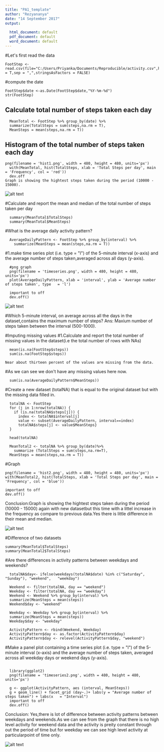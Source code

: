 ```yaml
---
title: "PA1_template"
author: "Rezyananya"
date: "14 September 2017"
output:
  
  html_document: default
  pdf_document: default
  word_document: default
---
```

#Let's first read the data
```{}
FootStep <- read.csv(file="C:/Users/Priyanka/Documents/Reproducible/activity.csv",header = T,sep = ",",stringsAsFactors = FALSE)
```

#compute the date
```{}
FootStep$date <-as.Date(FootStep$date,"%Y-%m-%d")
str(FootStep)
```

## Calculate total number of steps taken each day
```{}
  MeanTotal <- FootStep %>% group_by(date) %>%
  summarize(TotalSteps = sum(steps,na.rm = T),
  MeanSteps = mean(steps,na.rm = T))
```
## Histogram of the total number of steps taken each day
```{}
png(filename = 'hist1.png', width = 480, height = 480, units='px')
  with(MeanTotal, hist(TotalSteps, xlab = 'Total Steps per day', main = 'Frequency', col = 'red'))
  dev.off
Graph is showing the hightest steps taken during the period (10000 - 15000).  
```

![alt text](/users/Priyanka/Documents/Reproducible/hist.png)

#Calculate and report the mean and median of the total number of steps taken per day

```{}
  summary(MeanTotal$TotalSteps)
  summary(MeanTotal$MeanSteps)
```

#What is the average daily activity pattern?
```{}
  AverageDailyPattern <- FootStep %>% group_by(interval) %>%
    summarize(MeanSteps = mean(steps,na.rm = T))
```  

#1.make time series plot (i.e. type = "l") of the 5-minute interval (x-axis) and the average number of steps taken,averaged across all days (y-axis).  

```{}  
  #png graph
  png(filename = 'timeseries.png', width = 480, height = 480, units='px')
  plot(AverageDailyPattern, xlab = 'interval', ylab = 'Average number of steps taken', type   = 'l')
  
  important to off
  dev.off()
```

![alt text](/users/Priyanka/Documents/Reproducible/Graphs_Reproducible/timeseries.png)

#Which 5-minute interval, on average across all the days in the dataset,contains the maximum number of steps?
Ans: Maxium number of steps taken between the interval (500-1000).
  
#Imputing missing values
#1.Calculate and report the total number of missing values in the dataset(i.e the total number of rows with NAs) 
```{}
  mean(is.na(FootStep$steps))
  sum(is.na(FootStep$steps))
  
Near about thirteen percent of the values are missing from the data.  
```  
  
#As we can see we don't have any missing values here now.
```{}
  sum(is.na(AverageDailyPattern$MeanSteps))
```  
#Create a new dataset (totalNA) that is equal to the original dataset but with the missing data filled in.
```{}
  totalNA <- FootStep
  for (j in 1:nrow(totalNA)) {
    if (is.na(totalNA$steps[j])) {
      index <- totalNA$interval[j]
      value <- subset(AverageDailyPattern, interval==index)
      totalNA$steps[j] <- value$MeanSteps}
  }
  
  head(totalNA)

  MeanTotal2 <- totalNA %>% group_by(date)%>%
    summarize (TotalSteps = sum(steps,na.rm=T),
  MeanSteps = mean(steps,na.rm = T))
```
#Graph
```{}
png(filename = 'hist2.png', width = 480, height = 480, units='px')
with(MeanTotal2, hist(TotalSteps, xlab = 'Total Steps per day', main = 'Frequency', col = 'blue'))

important to off
dev.off()
```
Conclusion:Graph is showing the hightest steps taken during the period (10000 - 15000) again with new datasetbut this time with a littel increase in the frequency as compare to previous data.Yes there is little difference in their mean and median.

![alt text](/users/Priyanka/Documents/Reproducible/Graphs_Reproducible/hist2.png)

#Difference of two datasets
```{}
summary(MeanTotal$TotalSteps)
summary(MeanTotal2$TotalSteps)
```

#Are there differences in activity patterns between weekdays and weekends?
```{}
  totalNA$day<- ifelse(weekdays(totalNA$date) %in% c("Saturday", "Sunday"), "weekend",   "weekday")

  Weekend <- filter(totalNA, day == "weekend")
  Weekday <- filter(totalNA, day == "weekday")
  Weekend <- Weekend %>% group_by(interval) %>%
  summarize(MeanSteps = mean(steps)) 
  Weekend$day <- "weekend"

  Weekday <- Weekday %>% group_by(interval) %>%
  summarize(MeanSteps = mean(steps)) 
  Weekday$day <- "weekday"

  ActivityPattern <- rbind(Weekend, Weekday)
  ActivityPattern$day <- as.factor(ActivityPattern$day)
  ActivityPattern$day <- relevel(ActivityPattern$day, "weekend")
```  

#Make a panel plot containing a time series plot (i.e. type = "l") of the 5-minute interval (x-axis) and the average number of steps taken, averaged across all weekday days or weekend days (y-axis).
  
```{}
  
  library(ggplot2)
  png(filename = 'timeseries2.png', width = 480, height = 480, units='px')
  
  g <- ggplot(ActivityPattern, aes (interval, MeanSteps))
  g + geom_line() + facet_grid (day~.)+ labs(y = "Average number of steps taken") + labs(x   = "Interval")
  important to off
  dev.off()
```  
Conclusion: Yes,there is lot of difference between activity patterns between weekdays and weekends.As we can see from the graph that there is no high level activity for weekend data and the activity is preity constant through out the period of time but for weekday we can see high level activity at particularpoint of time only.  
  
![alt text](/users/Priyanka/Documents/Reproducible/Graphs_Reproducible/timeseries2.png)
